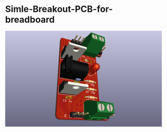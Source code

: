 # Simle-Breakout-PCB-for-breadboard
![alt text](https://github.com/amrithHN/Simle-Breakout-PCB-for-breadboard/blob/master/Screenshot%20from%202022-06-16%2014-38-22.png)
